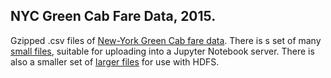 ## NYC Green Cab Fare Data, 2015.

Gzipped .csv files of [New-York Green Cab fare data](http://www.nyc.gov/html/tlc/html/about/trip_record_data.shtml).
There is s set of many [small files](small_files.md), suitable for uploading into a Jupyter Notebook server. There is
also a smaller set of [larger files](large_files.md) for use with HDFS.

